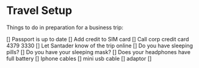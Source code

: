 # Travel Setup

Things to do in preparation for a business trip:

[] Passport is up to date
[] Add credit to SIM card
[] Call corp credit card 4379 3330
[] Let Santader know of the trip online
[] Do you have sleeping pills?
[] Do you have your sleeping mask?
[] Does your headphones have full battery
[] Iphone cables
[] mini usb cable
[] adaptor
[] 
